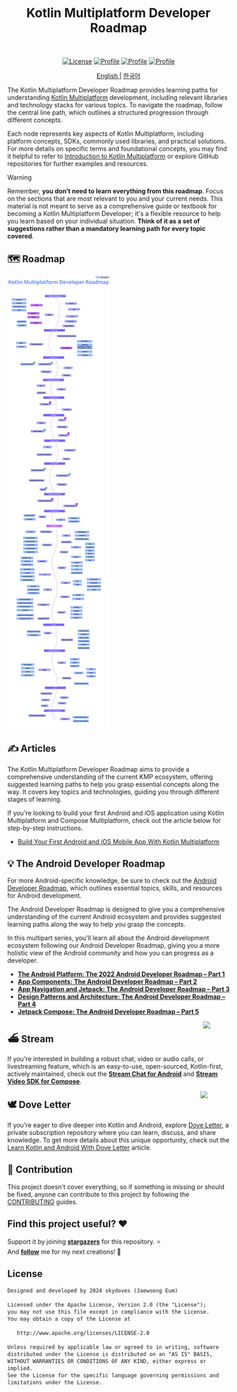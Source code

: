 <h1 align="center">Kotlin Multiplatform Developer Roadmap</h1></br>

<p align="center">
  <a href="https://opensource.org/licenses/Apache-2.0"><img alt="License" src="https://img.shields.io/badge/License-Apache%202.0-blue.svg"/></a>
  <a href="https://github.com/skydoves"><img alt="Profile" src="https://skydoves.github.io/badges/skydoves.svg"/></a>
  <a href="https://github.com/skydoves/kmp-developer-roadmap/actions/workflows/android.yml"><img alt="Profile" src="https://github.com/skydoves/kmp-developer-roadmap/actions/workflows/android.yml/badge.svg"/></a>
  <a href="https://github.com/doveletter"><img alt="Profile" src="https://skydoves.github.io/badges/dove-letter.svg"/></a>
</p>

<p align="center">
<a href="/README.md" target="_blank"> English </a> | <a href="/README_KR.md" target="_blank"> 한국어 </a>
<p>

The Kotlin Multiplatform Developer Roadmap provides learning paths for understanding [Kotlin Multiplatform](https://kotlinlang.org/docs/multiplatform.html) development, including relevant libraries and technology stacks for various topics. To navigate the roadmap, follow the central line path, which outlines a structured progression through different concepts. <br>

Each node represents key aspects of Kotlin Multiplatform, including platform concepts, SDKs, commonly used libraries, and practical solutions. For more details on specific terms and foundational concepts, you may find it helpful to refer to [Introduction to Kotlin Multiplatform](https://kotlinlang.org/docs/multiplatform-get-started.html) or explore GitHub repositories for further examples and resources. <br>

> [!WARNING]  
> Remember, **you don’t need to learn everything from this roadmap**. Focus on the sections that are most relevant to you and your current needs. This material is not meant to serve as a comprehensive guide or textbook for becoming a Kotlin Multiplatform Developer; it's a flexible resource to help you learn based on your individual situation. **Think of it as a set of suggestions rather than a mandatory learning path for every topic covered**.

## 🗺 Roadmap

<picture>
  <source media="(prefers-color-scheme: dark)" srcset="images/dark.png">
  <img alt="Roadmap" src="images/light.png">
</picture>

## ✍️ Articles

The Kotlin Multiplatform Developer Roadmap aims to provide a comprehensive understanding of the current KMP ecosystem, offering suggested learning paths to help you grasp essential concepts along the way. It covers key topics and technologies, guiding you through different stages of learning. <br>

If you're looking to build your first Android and iOS application using Kotlin Multiplatform and Compose Multiplatform, check out the article below for step-by-step instructions.

- [Build Your First Android and iOS Mobile App With Kotlin Multiplatform](https://getstream.io/blog/build-app-kotlin-multiplatform/)

## 💡 The Android Developer Roadmap

For more Android-specific knowledge, be sure to check out the [Android Developer Roadmap](https://github.com/skydoves/android-developer-roadmap), which outlines essential topics, skills, and resources for Android development.

The Android Developer Roadmap is designed to give you a comprehensive understanding of the current Android ecosystem and provides suggested learning paths along the way to help you grasp the concepts.<br>

In this multipart series, you'll learn all about the Android development ecosystem following our Android Developer Roadmap, giving you a more holistic view of the Android community and how you can progress as a developer.

- **[The Android Platform: The 2022 Android Developer Roadmap – Part 1](https://getstream.io/blog/android-developer-roadmap?utm_source=Github&utm_medium=Jaewoong_OSS&utm_content=Developer&utm_campaign=Github_Dec2024_AndroidDeveloperRoadmap&utm_term=DevRelOss)**
- **[App Components: The Android Developer Roadmap – Part 2](https://getstream.io/blog/android-developer-roadmap-part-2?utm_source=Github&utm_medium=Jaewoong_OSS&utm_content=Developer&utm_campaign=Github_Dec2024_AndroidDeveloperRoadmap&utm_term=DevRelOss)**
- **[App Navigation and Jetpack: The Android Developer Roadmap – Part 3](https://getstream.io/blog/android-developer-roadmap-part-3?utm_source=Github&utm_medium=Jaewoong_OSS&utm_content=Developer&utm_campaign=Github_Dec2024_AndroidDeveloperRoadmap&utm_term=DevRelOss)**
- **[Design Patterns and Architecture: The Android Developer Roadmap – Part 4](https://getstream.io/blog/design-patterns-and-architecture-the-android-developer-roadmap-part-4?utm_source=Github&utm_medium=Jaewoong_OSS&utm_content=Developer&utm_campaign=Github_Dec2024_AndroidDeveloperRoadmap&utm_term=DevRelOss)**
- **[Jetpack Compose: The Android Developer Roadmap – Part 5](https://getstream.io/blog/android-developer-roadmap-part-5?utm_source=Github&utm_medium=Jaewoong_OSS&utm_content=Developer&utm_campaign=Github_Dec2024_AndroidDeveloperRoadmap&utm_term=DevRelOss)**

<a href="https://getstream.io/tutorials/android-chat?utm_source=Github&utm_medium=Jaewoong_OSS&utm_content=Developer&utm_campaign=KMPDeveloperRoadmap&utm_term=DevRelOss">
<img src="https://github.com/user-attachments/assets/de6e042b-df34-4c61-9696-c51293ca983f" align="right" width="12%"/>
</a>

## ⛴ Stream

If you're interested in building a robust chat, video or audio calls, or livestreaming feature, which is an easy-to-use, open-sourced, Kotlin-first, actively maintained, check out the __[Stream Chat for Android](https://getstream.io/tutorials/android-chat?utm_source=Github&utm_medium=Jaewoong_OSS&utm_content=Developer&utm_campaign=KMPDeveloperRoadmap&utm_term=DevRelOss)__ and __[Stream Video SDK for Compose](https://getstream.io/video/sdk/android/tutorial/video-calling?utm_source=Github&utm_medium=Jaewoong_OSS&utm_content=Developer&utm_campaign=KMPDeveloperRoadmap&utm_term=DevRelOss)__.

<a href="https://github.com/doveletter">
<img src="https://github.com/user-attachments/assets/3ecd2a7b-9713-40cd-8817-fa568271cefa" width="13%" align="right"/>
</a>

## 🕊️ Dove Letter

If you're eager to dive deeper into Kotlin and Android, explore [Dove Letter](https://github.com/doveletter), a private subscription repository where you can learn, discuss, and share knowledge. To get more details about this unique opportunity, check out the [Learn Kotlin and Android With Dove Letter](https://medium.com/@skydoves/learn-kotlin-and-android-with-dove-letter-26265da11903) article.

## 🤝 Contribution

This project doesn't cover everything, so if something is missing or should be fixed, anyone can contribute to this project by following the [CONTRIBUTING](CONTRIBUTING.md) guides.

## Find this project useful? :heart:

Support it by joining __[stargazers](https://github.com/skydoves/kmp-developer-roadmap/stargazers)__ for this repository. :star: <br>
And __[follow](https://github.com/skydoves)__ me for my next creations! 🤩

## License
```
Designed and developed by 2024 skydoves (Jaewoong Eum)

Licensed under the Apache License, Version 2.0 (the "License");
you may not use this file except in compliance with the License.
You may obtain a copy of the License at

   http://www.apache.org/licenses/LICENSE-2.0

Unless required by applicable law or agreed to in writing, software
distributed under the License is distributed on an "AS IS" BASIS,
WITHOUT WARRANTIES OR CONDITIONS OF ANY KIND, either express or implied.
See the License for the specific language governing permissions and
limitations under the License.
```
